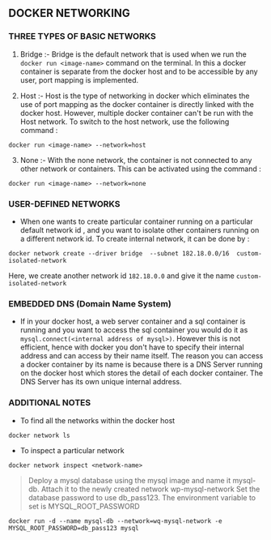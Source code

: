 ## DOCKER NETWORKING 

### THREE TYPES OF BASIC NETWORKS 

1. Bridge :- Bridge is the default network that is used when we run the `docker run <image-name>` command on the terminal. In this a docker container is separate from the docker host and to be accessible by any user, port mapping is implemented.

2. Host :- Host is the type of networking in docker which eliminates the use of port mapping as the docker container is directly linked with the docker host. However, multiple docker container can't be run with the Host network. To switch to the host network, use the following command : 
```
docker run <image-name> --network=host
```

3. None :- With the none network, the container is not connected to any other network or containers. This can be activated using the command :
```
docker run <image-name> --network=none
```

### USER-DEFINED NETWORKS 

* When one wants to create particular container running on a particular default network id , and you want to isolate other containers running on a different network id. To create internal network, it can be done by : 
```
docker network create --driver bridge  --subnet 182.18.0.0/16  custom-isolated-network
```
Here, we create another network id `182.18.0.0` and give it the name `custom-isolated-network`

### EMBEDDED DNS (Domain Name System)


* If in your docker host, a web server container and a sql container is running and you want to access the sql container you would do it as `mysql.connect(<internal address of mysql>)`. However this is not efficient, hence with docker you don't have to specify their internal address and can access by their name itself. The reason you can access a docker container by its name is because there is a DNS Server running on the docker host which stores the detail of each docker container. The DNS Server has its own unique internal address. 

### ADDITIONAL NOTES 

* To find all the networks within the docker host 
```
docker network ls 
```

* To inspect a particular network 
```
docker network inspect <network-name>
```
> Deploy a mysql database using the mysql image and name it mysql-db. Attach it to the newly created network wp-mysql-network
Set the database password to use db_pass123. The environment variable to set is MYSQL_ROOT_PASSWORD
```
docker run -d --name mysql-db --network=wq-mysql-network -e MYSQL_ROOT_PASSWORD=db_pass123 mysql
```

